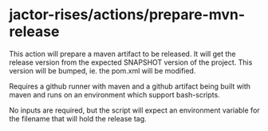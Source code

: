 # jactor-rises/actions/prepare-mvn-release

This action will prepare a maven artifact to be released. It will get the
release version from the expected SNAPSHOT version of the project. This
version will be bumped, ie. the pom.xml will be modified.

Requires a github runner with maven and a github artifact being built
with maven and runs on an environment which support bash-scripts.

No inputs are required, but the script will expect an environment 
variable for the filename that will hold the release tag.
